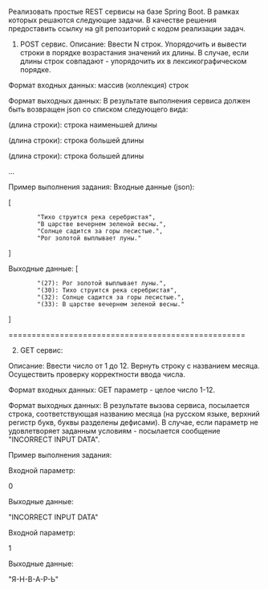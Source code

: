 Реализовать простые REST сервисы на базе Spring Boot. В рамках которых решаются следующие задачи.
В качестве решения предоставить ссылку на git репозиторий с кодом реализации задач.

1) POST сервис.
Описание: Ввести N строк. Упорядочить и вывести строки в порядке возрастания значений их длины. В случае, если длины строк совпадают - упорядочить их в лексикографическом порядке.

Формат входных данных: массив (коллекция) строк

Формат выходных данных: В результате выполнения сервиса должен быть возвращен json со списком следующего вида:

 
(длина строки): строка наименьшей длины

(длина строки): строка большей длины

(длина строки): строка большей длины

...

Пример выполнения задания:
Входные данные (json):

[

            "Тихо струится река серебристая",
            "В царстве вечернем зеленой весны.",
            "Солнце садится за горы лесистые.",
            "Рог золотой выплывает луны."
            
]

Выходные данные:
[

            "(27): Рог золотой выплывает луны.",
            "(30): Тихо струится река серебристая",
            "(32): Солнце садится за горы лесистые.",
            "(33): В царстве вечернем зеленой весны."
            
]

 

===================================================

2) GET сервис:

Описание: Ввести число от 1 до 12. Вернуть строку с названием месяца.
Осуществить проверку корректности ввода числа.

Формат входных данных: GET параметр - целое число 1-12.

Формат выходных данных: В результате вызова сервиса, посылается строка, соответствующая названию месяца (на русском языке, верхний регистр букв, буквы разделены дефисами).
В случае, если параметр не удовлетворяет заданным условиям - посылается сообщение "INCORRECT INPUT DATA".

Пример выполнения задания:

Входной параметр:

0

Выходные данные:

"INCORRECT INPUT DATA"
 
Входной параметр:

1

Выходные данные:

"Я-Н-В-А-Р-Ь"